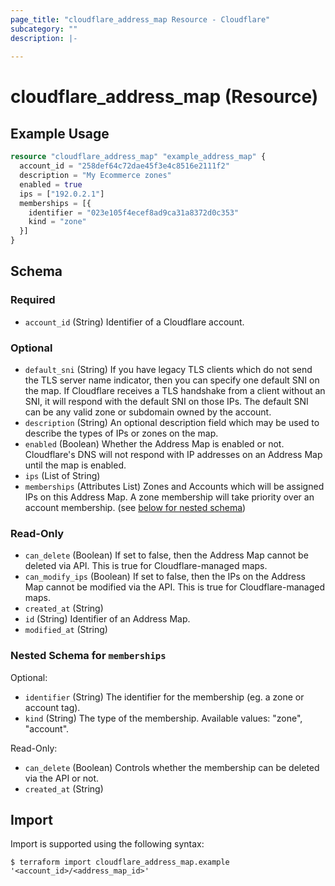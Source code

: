 ```yaml
---
page_title: "cloudflare_address_map Resource - Cloudflare"
subcategory: ""
description: |-
  
---
```


# cloudflare_address_map (Resource)



## Example Usage

```terraform
resource "cloudflare_address_map" "example_address_map" {
  account_id = "258def64c72dae45f3e4c8516e2111f2"
  description = "My Ecommerce zones"
  enabled = true
  ips = ["192.0.2.1"]
  memberships = [{
    identifier = "023e105f4ecef8ad9ca31a8372d0c353"
    kind = "zone"
  }]
}
```

<!-- schema generated by tfplugindocs -->
## Schema

### Required

- `account_id` (String) Identifier of a Cloudflare account.

### Optional

- `default_sni` (String) If you have legacy TLS clients which do not send the TLS server name indicator, then you can specify one default SNI on the map. If Cloudflare receives a TLS handshake from a client without an SNI, it will respond with the default SNI on those IPs. The default SNI can be any valid zone or subdomain owned by the account.
- `description` (String) An optional description field which may be used to describe the types of IPs or zones on the map.
- `enabled` (Boolean) Whether the Address Map is enabled or not. Cloudflare's DNS will not respond with IP addresses on an Address Map until the map is enabled.
- `ips` (List of String)
- `memberships` (Attributes List) Zones and Accounts which will be assigned IPs on this Address Map. A zone membership will take priority over an account membership. (see [below for nested schema](#nestedatt--memberships))

### Read-Only

- `can_delete` (Boolean) If set to false, then the Address Map cannot be deleted via API. This is true for Cloudflare-managed maps.
- `can_modify_ips` (Boolean) If set to false, then the IPs on the Address Map cannot be modified via the API. This is true for Cloudflare-managed maps.
- `created_at` (String)
- `id` (String) Identifier of an Address Map.
- `modified_at` (String)

<a id="nestedatt--memberships"></a>
### Nested Schema for `memberships`

Optional:

- `identifier` (String) The identifier for the membership (eg. a zone or account tag).
- `kind` (String) The type of the membership.
Available values: "zone", "account".

Read-Only:

- `can_delete` (Boolean) Controls whether the membership can be deleted via the API or not.
- `created_at` (String)

## Import

Import is supported using the following syntax:

```shell
$ terraform import cloudflare_address_map.example '<account_id>/<address_map_id>'
```
